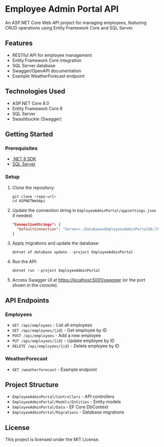 # Employee Admin Portal API

An ASP.NET Core Web API project for managing employees, featuring CRUD operations using Entity Framework Core and SQL Server.

## Features
- RESTful API for employee management
- Entity Framework Core integration
- SQL Server database
- Swagger/OpenAPI documentation
- Example WeatherForecast endpoint

## Technologies Used
- ASP.NET Core 8.0
- Entity Framework Core 8
- SQL Server
- Swashbuckle (Swagger)

## Getting Started

### Prerequisites
- [.NET 8 SDK](https://dotnet.microsoft.com/download/dotnet/8.0)
- [SQL Server](https://www.microsoft.com/en-us/sql-server/sql-server-downloads)

### Setup
1. Clone the repository:
	```powershell
	git clone <repo-url>
	cd ASPNETWebApi
	```
2. Update the connection string in `EmployeeAdminPortal/appsettings.json` if needed:
	```json
	"ConnectionStrings": {
	  "DefaultConnection": "Server=.;Database=EmployeesAdminPortalDb;Trusted_Connection=True;TrustServerCertificate=true;"
	}
	```
3. Apply migrations and update the database:
	```powershell
	dotnet ef database update --project EmployeeAdminPortal
	```
4. Run the API:
	```powershell
	dotnet run --project EmployeeAdminPortal
	```
5. Access Swagger UI at [https://localhost:5001/swagger](https://localhost:5001/swagger) (or the port shown in the console).

## API Endpoints

### Employees
- `GET /api/employees` - List all employees
- `GET /api/employees/{id}` - Get employee by ID
- `POST /api/employees` - Add a new employee
- `PUT /api/employees/{id}` - Update employee by ID
- `DELETE /api/employees/{id}` - Delete employee by ID

### WeatherForecast
- `GET /weatherforecast` - Example endpoint

## Project Structure

- `EmployeeAdminPortal/Controllers` - API controllers
- `EmployeeAdminPortal/Models/Entities` - Entity models
- `EmployeeAdminPortal/Data` - EF Core DbContext
- `EmployeeAdminPortal/Migrations` - Database migrations

## License

This project is licensed under the MIT License.
